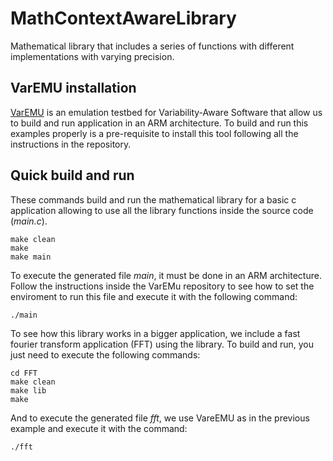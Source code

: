 # MathContextAwareLibrary
Mathematical library that includes a series of functions with different implementations with varying precision.

## VarEMU installation

[VarEMU](https://github.com/nesl/varemu) is an emulation testbed for Variability-Aware Software that allow us to build and run application in an ARM architecture. To build and run this examples properly is a pre-requisite to install this tool following all the instructions in the repository.

## Quick build and run

These commands build and run the mathematical library for a basic c application allowing to use all the library functions inside the source code (*main.c*).

```
make clean
make
make main
```

To execute the generated file *main*, it must be done in an ARM architecture. Follow the instructions inside the VarEMu repository to see how to set the enviroment to run this file and execute it with the following command: 

```
./main
```

To see how this library works in a bigger application, we include a fast fourier transform application (FFT) using the library. To build and run, you just need to execute the following commands:

```
cd FFT
make clean
make lib
make
```
And to execute the generated file *fft*, we use VareEMU as in the previous example and execute it with the command:

```
./fft
```
